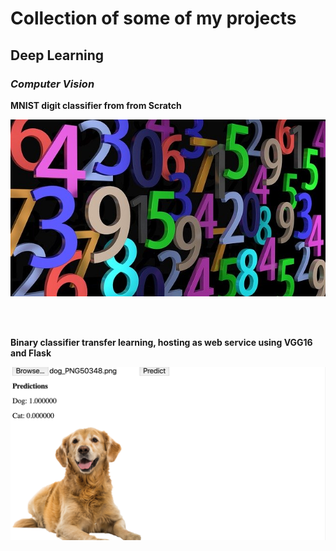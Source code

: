 # Collection of some of my projects

## Deep Learning

### *Computer Vision*

**MNIST digit classifier from from Scratch**

[![](/resources/img/pay-2662758_640.jpg)](https://github.com/vipulrai91/tensorflow-projects/blob/master/mnist_tf_scratch.py)

<br>
<br>

**Binary classifier transfer learning, hosting as web service using VGG16 and Flask**

[![Binary Classifier](https://github.com/vipulrai91/web-classifier-cats-dogs/blob/master/dog.png "")](https://github.com/vipulrai91/web-classifier-cats-dogs)
